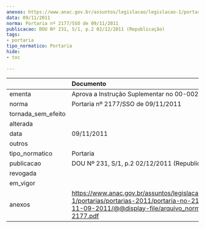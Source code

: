 ```yaml
---
anexos: https://www.anac.gov.br/assuntos/legislacao/legislacao-1/portarias/portarias-2011/portaria-no-2177-sso-de-11-09-2011/@@display-file/arquivo_norma/PA2011-2177.pdf
data: 09/11/2011
norma: Portaria nº 2177/SSO de 09/11/2011
publicacao: DOU Nº 231, S/1, p.2 02/12/2011 (Republicação)
tags:
- portaria
tipo_normatico: Portaria
hide: 
- toc 
 
---
```


|                    | Documento                                                                                                                                                         |
|:-------------------|:------------------------------------------------------------------------------------------------------------------------------------------------------------------|
| ementa             | Aprova a Instrução Suplementar no 00-002, Revisão A.                                                                                                              |
| norma              | Portaria nº 2177/SSO de 09/11/2011                                                                                                                                |
| tornada_sem_efeito |                                                                                                                                                                   |
| alterada           |                                                                                                                                                                   |
| data               | 09/11/2011                                                                                                                                                        |
| outros             |                                                                                                                                                                   |
| tipo_normatico     | Portaria                                                                                                                                                          |
| publicacao         | DOU Nº 231, S/1, p.2 02/12/2011 (Republicação)                                                                                                                    |
| revogada           |                                                                                                                                                                   |
| em_vigor           |                                                                                                                                                                   |
| anexos             | https://www.anac.gov.br/assuntos/legislacao/legislacao-1/portarias/portarias-2011/portaria-no-2177-sso-de-11-09-2011/@@display-file/arquivo_norma/PA2011-2177.pdf |